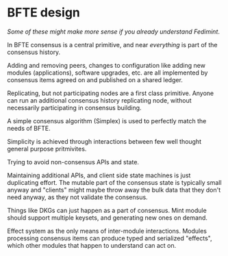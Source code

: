 # BFTE design

*Some of these might make more sense if you already understand Fedimint*.

In BFTE consensus is a central primitive, and near *everything* is part of the consensus history.

Adding and removing peers, changes to configuration like adding new modules
(applications), software upgrades, etc. are all implemented by consensus items agreed on
and published on a shared ledger.

Replicating, but not participating nodes are a first class primitive.
Anyone can run an additional consensus history replicating node, without necessarily participating
in consensus building.

A simple consensus algorithm (Simplex) is used to perfectly match
the needs of BFTE.

Simplicity is achieved through interactions between few well
thought general purpose pritmivites.

Trying to avoid non-consensus APIs and state.

Maintaining additional APIs, and client side state machines is just duplicating effort.
The mutable part of the consensus state is typically small anyway and
"clients" might maybe throw away the bulk data that they don't need anyway,
as they not validate the consensus.

Things like DKGs can just happen as a part of consensus. Mint module should support
multiple keysets, and generating new ones on demand.

Effect system as the only means of inter-module interactions. Modules processing consensus
items can produce typed and serialized "effects", which other modules that happen to understand
can act on.

